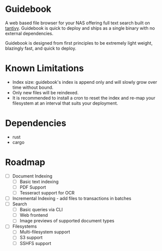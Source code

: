# Guidebook

A web based file browser for your NAS offering full text search built on [tantivy](https://github.com/quickwit-oss/tantivy). Guidebook is quick to deploy and ships as a single binary with no external dependencies.

Guidebook is designed from first principles to be extremely light weight, blazingly fast, and quick to deploy.

# Known Limitations

 * Index size: guidebook's index is append only and will slowly grow over time without bound. 
 * Only new files will be reindexed. 
 * It is recommended to install a cron to reset the index and re-map your filesystem at an interval that suits your deployment. 

# Dependencies
 - rust
 - cargo

# Roadmap
 - [ ] Document Indexing
    - [ ] Basic text indexing
    - [ ] PDF Support
    - [ ] Tesseract support for OCR
 - [ ] Incremental Indexing - add files to transactions in batches
 - [ ] Search
   - [ ] Basic queries via CLI
   - [ ] Web frontend
   - [ ] Image previews of supported document types
 - [ ] Filesystems
   - [ ] Multi-filesystem support
   - [ ] S3 support
   - [ ] SSHFS support
